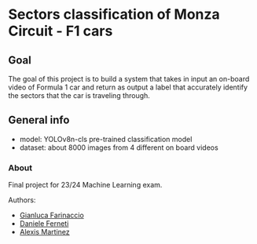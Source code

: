 # Sectors classification of Monza Circuit - F1 cars

## Goal
The goal of this project is to build a system that takes in input an on-board video of Formula 1 car and return as output a label that accurately identify the sectors that the car is traveling through.

## General info 
- model: YOLOv8n-cls pre-trained classification model
- dataset: about 8000 images from 4 different on board videos


### About

Final project for 23/24 Machine Learning exam.

Authors:
- [Gianluca Farinaccio](https://github.com/gianlucafarinaccio)
- [Daniele Ferneti](https://github.com/DanieleFerneti)
- [Alexis Martinez](https://github.com/osvaldomar144)